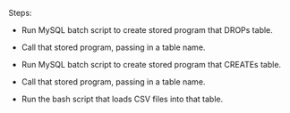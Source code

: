 
Steps:

- Run MySQL batch script to create stored program that DROPs table.

- Call that stored program, passing in a table name.

- Run MySQL batch script to create stored program that CREATEs table.

- Call that stored program, passing in a table name.

- Run the bash script that loads CSV files into that table.


